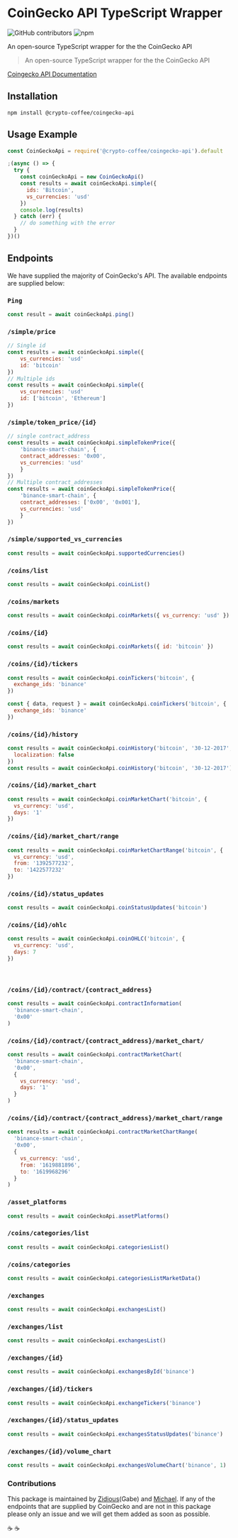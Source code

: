 # CoinGecko API TypeScript Wrapper

![GitHub contributors](https://img.shields.io/github/contributors/michael-siek/coingecko-api)
![npm](https://img.shields.io/npm/dt/@crypto-coffee/coingecko-api)

An open-source TypeScript wrapper for the the CoinGecko API
> An open-source TypeScript wrapper for the the CoinGecko API

[Coingecko API Documentation](https://www.coingecko.com/en/api/documentation)

## Installation

```console
npm install @crypto-coffee/coingecko-api
```

## Usage Example

```js
const CoinGeckoApi = require('@crypto-coffee/coingecko-api').default

;(async () => {
  try {
    const coinGeckoApi = new CoinGeckoApi()
    const results = await coinGeckoApi.simple({
      ids: 'Bitcoin',
      vs_currencies: 'usd'
    })
    console.log(results)
  } catch (err) {
    // do something with the error
  }
})()
```

## Endpoints

We have supplied the majority of CoinGecko's API. The available endpoints are supplied below:

### `Ping`

```js
const result = await coinGeckoApi.ping()
```

### `/simple/price`

```js
// Single id
const results = await coinGeckoApi.simple({
    vs_currencies: 'usd'
    id: 'bitcoin'
})
// Multiple ids
const results = await coinGeckoApi.simple({
    vs_currencies: 'usd'
    id: ['bitcoin', 'Ethereum']
})
```

### `/simple/token_price/{id}`

```js
// single contract_address
const results = await coinGeckoApi.simpleTokenPrice({
    'binance-smart-chain', {
    contract_addresses: '0x00',
    vs_currencies: 'usd'
    }
})
// Multiple contract_addresses
const results = await coinGeckoApi.simpleTokenPrice({
    'binance-smart-chain', {
    contract_addresses: ['0x00', '0x001'],
    vs_currencies: 'usd'
    }
})
```

### `/simple/supported_vs_currencies`

```js
const results = await coinGeckoApi.supportedCurrencies()
```

### `​/coins​/list`

```js
const results = await coinGeckoApi.coinList()
```

### `​/coins​/markets`

```js
const results = await coinGeckoApi.coinMarkets({ vs_currency: 'usd' })
```

### `​/coins​/{id}`

```js
const results = await coinGeckoApi.coinMarkets({ id: 'bitcoin' })
```

### `​/coins​/{id}​/tickers`

```js
const results = await coinGeckoApi.coinTickers('bitcoin', {
  exchange_ids: 'binance'
})

const { data, request } = await coinGeckoApi.coinTickers('bitcoin', {
  exchange_ids: 'binance'
})
```

### `​/coins​/{id}​/history`

```js
const results = await coinGeckoApi.coinHistory('bitcoin', '30-12-2017', {
  localization: false
})
const results = await coinGeckoApi.coinHistory('bitcoin', '30-12-2017')
```

### `​/coins​/{id}​/market_chart`

```js
const results = await coinGeckoApi.coinMarketChart('bitcoin', {
  vs_currency: 'usd',
  days: '1'
})
```

### `​/coins​/{id}​/market_chart​/range`

```js
const results = await coinGeckoApi.coinMarketChartRange('bitcoin', {
  vs_currency: 'usd',
  from: '1392577232',
  to: '1422577232'
})
```

### `​/coins​/{id}​/status_updates`

```js
const results = await coinGeckoApi.coinStatusUpdates('bitcoin')
```

### `​/coins​/{id}​/ohlc`

```js
const results = await coinGeckoApi.coinOHLC('bitcoin', {
  vs_currency: 'usd',
  days: 7
})
```

​

### `/coins​/{id}​/contract​/{contract_address}`

```js
const results = await coinGeckoApi.contractInformation(
  'binance-smart-chain',
  '0x00'
)
```

### `/coins​/{id}​/contract​/{contract_address}​/market_chart​/`

```js
const results = await coinGeckoApi.contractMarketChart(
  'binance-smart-chain',
  '0x00',
  {
    vs_currency: 'usd',
    days: '1'
  }
)
```

### `/coins​/{id}​/contract​/{contract_address}​/market_chart​/range`

```js
const results = await coinGeckoApi.contractMarketChartRange(
  'binance-smart-chain',
  '0x00',
  {
    vs_currency: 'usd',
    from: '1619881896',
    to: '1619968296'
  }
)
```

### `/asset_platforms`

```js
const results = await coinGeckoApi.assetPlatforms()
```

### `/coins​/categories​/list`

```js
const results = await coinGeckoApi.categoriesList()
```

### `/coins​/categories`

```js
const results = await coinGeckoApi.categoriesListMarketData()
```

### `/exchanges`

```js
const results = await coinGeckoApi.exchangesList()
```

### `/exchanges​/list`

```js
const results = await coinGeckoApi.exchangesList()
```

### `/exchanges​/{id}`

```js
const results = await coinGeckoApi.exchangesById('binance')
```

### `/exchanges​/{id}​/tickers`

```js
const results = await coinGeckoApi.exchangeTickers('binance')
```

### `/exchanges​/{id}​/status_updates`

```js
const results = await coinGeckoApi.exchangesStatusUpdates('binance')
```

### `/exchanges​/{id}​/volume_chart`

```js
const results = await coinGeckoApi.exchangesVolumeChart('binance', 1)
```

### Contributions

This package is maintained by [Zidious](https://github.com/Zidious)(Gabe) and [Michael](https://github.com/michael-siek). If any of the endpoints that are supplied by CoinGecko and are not in this package please only an issue and we will get them added as soon as possible.

:coffee: :coffee:
